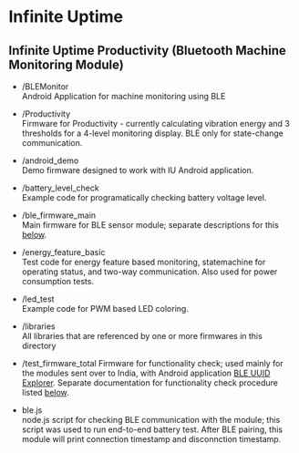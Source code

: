 # Infinite Uptime

## Infinite Uptime Productivity (Bluetooth Machine Monitoring Module)

  * /BLEMonitor  
    Android Application for machine monitoring using BLE
	
  * /Productivity  
    Firmware for Productivity - currently calculating vibration energy and 3 thresholds for a 4-level monitoring display. BLE only for state-change communication.
	
  * /android_demo  
    Demo firmware designed to work with IU Android application.

  * /battery_level_check  
    Example code for programatically checking battery voltage level.
  
  * /ble_firmware_main  
    Main firmware for BLE sensor module; separate descriptions for this [below](#main-ble-firmware).

  * /energy_feature_basic  
    Test code for energy feature based monitoring, statemachine for operating status, and two-way communication. Also used for power consumption tests.
  
  * /led_test  
    Example code for PWM based LED coloring.  

  * /libraries  
    All libraries that are referenced by one or more firmwares in this directory
  
  * /test_firmware_total 
    Firmware for functionality check; used mainly for the modules sent over to India, with Android application [BLE UUID Explorer](https://play.google.com/store/apps/details?id=ghostysoft.bleuuidexplorer). Separate documentation for functionality check procedure listed [below](#data-collection-procedure).
  
  * ble.js  
	node.js script for checking BLE communication with the module; this script was used to run end-to-end battery test. After BLE pairing, this module will print connection timestamp and disconnction timestamp.
